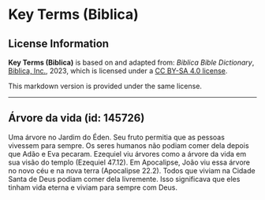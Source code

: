 # Key Terms (Biblica)

## License Information

**Key Terms (Biblica)** is based on and adapted from: _Biblica Bible Dictionary_, [Biblica, Inc.](https://www.biblica.com/), 2023, which is licensed under a [CC BY-SA 4.0 license](https://creativecommons.org/licenses/by-sa/4.0/legalcode.en).

This markdown version is provided under the same license.



--------------------------------

## Árvore da vida (id: 145726)

Uma árvore no Jardim do Éden. Seu fruto permitia que as pessoas vivessem para sempre. Os seres humanos não podiam comer dela depois que Adão e Eva pecaram. Ezequiel viu árvores como a árvore da vida em sua visão do templo (Ezequiel 47\.12\). Em Apocalipse, João viu essa árvore no novo céu e na nova terra (Apocalipse 22\.2\). Todos que viviam na Cidade Santa de Deus podiam comer dela livremente. Isso significava que eles tinham vida eterna e viviam para sempre com Deus.


